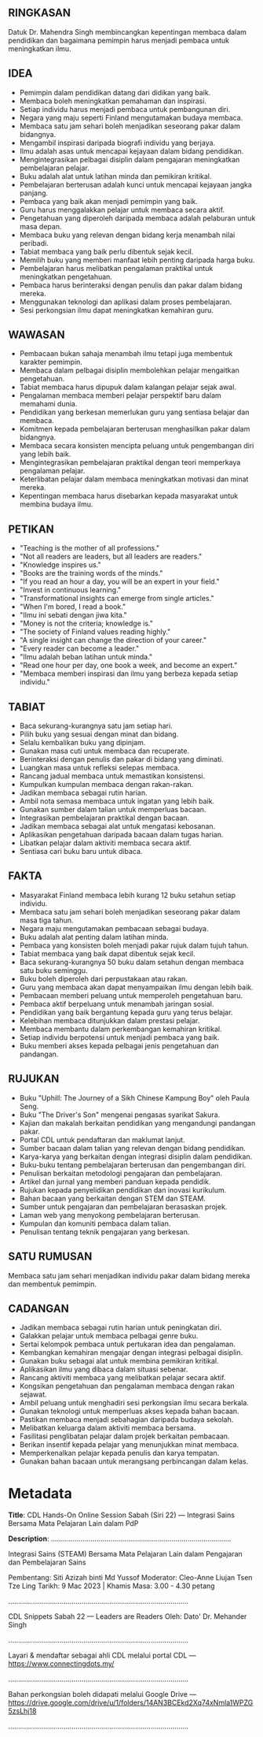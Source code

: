 ## RINGKASAN
Datuk Dr. Mahendra Singh membincangkan kepentingan membaca dalam pendidikan dan bagaimana pemimpin harus menjadi pembaca untuk meningkatkan ilmu.

## IDEA
- Pemimpin dalam pendidikan datang dari didikan yang baik.
- Membaca boleh meningkatkan pemahaman dan inspirasi.
- Setiap individu harus menjadi pembaca untuk pembangunan diri.
- Negara yang maju seperti Finland mengutamakan budaya membaca.
- Membaca satu jam sehari boleh menjadikan seseorang pakar dalam bidangnya.
- Mengambil inspirasi daripada biografi individu yang berjaya.
- Ilmu adalah asas untuk mencapai kejayaan dalam bidang pendidikan.
- Mengintegrasikan pelbagai disiplin dalam pengajaran meningkatkan pembelajaran pelajar.
- Buku adalah alat untuk latihan minda dan pemikiran kritikal.
- Pembelajaran berterusan adalah kunci untuk mencapai kejayaan jangka panjang.
- Pembaca yang baik akan menjadi pemimpin yang baik.
- Guru harus menggalakkan pelajar untuk membaca secara aktif.
- Pengetahuan yang diperoleh daripada membaca adalah pelaburan untuk masa depan.
- Membaca buku yang relevan dengan bidang kerja menambah nilai peribadi.
- Tabiat membaca yang baik perlu dibentuk sejak kecil.
- Memilih buku yang memberi manfaat lebih penting daripada harga buku.
- Pembelajaran harus melibatkan pengalaman praktikal untuk meningkatkan pengetahuan.
- Pembaca harus berinteraksi dengan penulis dan pakar dalam bidang mereka.
- Menggunakan teknologi dan aplikasi dalam proses pembelajaran.
- Sesi perkongsian ilmu dapat meningkatkan kemahiran guru.

## WAWASAN
- Pembacaan bukan sahaja menambah ilmu tetapi juga membentuk karakter pemimpin.
- Membaca dalam pelbagai disiplin membolehkan pelajar mengaitkan pengetahuan.
- Tabiat membaca harus dipupuk dalam kalangan pelajar sejak awal.
- Pengalaman membaca memberi pelajar perspektif baru dalam memahami dunia.
- Pendidikan yang berkesan memerlukan guru yang sentiasa belajar dan membaca.
- Komitmen kepada pembelajaran berterusan menghasilkan pakar dalam bidangnya.
- Membaca secara konsisten mencipta peluang untuk pengembangan diri yang lebih baik.
- Mengintegrasikan pembelajaran praktikal dengan teori memperkaya pengalaman pelajar.
- Keterlibatan pelajar dalam membaca meningkatkan motivasi dan minat mereka.
- Kepentingan membaca harus disebarkan kepada masyarakat untuk membina budaya ilmu.

## PETIKAN
- "Teaching is the mother of all professions."
- "Not all readers are leaders, but all leaders are readers."
- "Knowledge inspires us."
- "Books are the training words of the minds."
- "If you read an hour a day, you will be an expert in your field."
- "Invest in continuous learning."
- "Transformational insights can emerge from single articles."
- "When I'm bored, I read a book."
- "Ilmu ini sebati dengan jiwa kita."
- "Money is not the criteria; knowledge is."
- "The society of Finland values reading highly."
- "A single insight can change the direction of your career."
- "Every reader can become a leader."
- "Ilmu adalah beban latihan untuk minda."
- "Read one hour per day, one book a week, and become an expert."
- "Membaca memberi inspirasi dan ilmu yang berbeza kepada setiap individu."

## TABIAT
- Baca sekurang-kurangnya satu jam setiap hari.
- Pilih buku yang sesuai dengan minat dan bidang.
- Selalu kembalikan buku yang dipinjam.
- Gunakan masa cuti untuk membaca dan recuperate.
- Berinteraksi dengan penulis dan pakar di bidang yang diminati.
- Luangkan masa untuk refleksi selepas membaca.
- Rancang jadual membaca untuk memastikan konsistensi.
- Kumpulkan kumpulan membaca dengan rakan-rakan.
- Jadikan membaca sebagai rutin harian.
- Ambil nota semasa membaca untuk ingatan yang lebih baik.
- Gunakan sumber dalam talian untuk memperluas bacaan.
- Integrasikan pembelajaran praktikal dengan bacaan.
- Jadikan membaca sebagai alat untuk mengatasi kebosanan.
- Aplikasikan pengetahuan daripada bacaan dalam tugas harian.
- Libatkan pelajar dalam aktiviti membaca secara aktif.
- Sentiasa cari buku baru untuk dibaca.

## FAKTA
- Masyarakat Finland membaca lebih kurang 12 buku setahun setiap individu.
- Membaca satu jam sehari boleh menjadikan seseorang pakar dalam masa tiga tahun.
- Negara maju mengutamakan pembacaan sebagai budaya.
- Buku adalah alat penting dalam latihan minda.
- Pembaca yang konsisten boleh menjadi pakar rujuk dalam tujuh tahun.
- Tabiat membaca yang baik dapat dibentuk sejak kecil.
- Baca sekurang-kurangnya 50 buku dalam setahun dengan membaca satu buku seminggu.
- Buku boleh diperoleh dari perpustakaan atau rakan.
- Guru yang membaca akan dapat menyampaikan ilmu dengan lebih baik.
- Pembacaan memberi peluang untuk memperoleh pengetahuan baru.
- Pembaca aktif berpeluang untuk menambah jaringan sosial.
- Pendidikan yang baik bergantung kepada guru yang terus belajar.
- Kelebihan membaca ditunjukkan dalam prestasi pelajar.
- Membaca membantu dalam perkembangan kemahiran kritikal.
- Setiap individu berpotensi untuk menjadi pembaca yang baik.
- Buku memberi akses kepada pelbagai jenis pengetahuan dan pandangan.

## RUJUKAN
- Buku "Uphill: The Journey of a Sikh Chinese Kampung Boy" oleh Paula Seng.
- Buku "The Driver's Son" mengenai pengasas syarikat Sakura.
- Kajian dan makalah berkaitan pendidikan yang mengandungi pandangan pakar.
- Portal CDL untuk pendaftaran dan maklumat lanjut.
- Sumber bacaan dalam talian yang relevan dengan bidang pendidikan.
- Karya-karya yang berkaitan dengan integrasi disiplin dalam pendidikan.
- Buku-buku tentang pembelajaran berterusan dan pengembangan diri.
- Penulisan berkaitan metodologi pengajaran dan pembelajaran.
- Artikel dan jurnal yang memberi panduan kepada pendidik.
- Rujukan kepada penyelidikan pendidikan dan inovasi kurikulum.
- Bahan bacaan yang berkaitan dengan STEM dan STEAM.
- Sumber untuk pengajaran dan pembelajaran berasaskan projek.
- Laman web yang menyokong pembelajaran berterusan.
- Kumpulan dan komuniti pembaca dalam talian.
- Penulisan tentang teknik pengajaran yang berkesan.

## SATU RUMUSAN
Membaca satu jam sehari menjadikan individu pakar dalam bidang mereka dan membentuk pemimpin.

## CADANGAN
- Jadikan membaca sebagai rutin harian untuk peningkatan diri.
- Galakkan pelajar untuk membaca pelbagai genre buku.
- Sertai kelompok pembaca untuk pertukaran idea dan pengalaman.
- Kembangkan kemahiran mengajar dengan integrasi pelbagai disiplin.
- Gunakan buku sebagai alat untuk membina pemikiran kritikal. 
- Aplikasikan ilmu yang dibaca dalam situasi sebenar.
- Rancang aktiviti membaca yang melibatkan pelajar secara aktif.
- Kongsikan pengetahuan dan pengalaman membaca dengan rakan sejawat.
- Ambil peluang untuk menghadiri sesi perkongsian ilmu secara berkala.
- Gunakan teknologi untuk memperluas akses kepada bahan bacaan.
- Pastikan membaca menjadi sebahagian daripada budaya sekolah.
- Melibatkan keluarga dalam aktiviti membaca bersama.
- Fasilitasi penglibatan pelajar dalam projek berkaitan pembacaan.
- Berikan insentif kepada pelajar yang menunjukkan minat membaca.
- Memperkenalkan pelajar kepada penulis dan karya tempatan.
- Gunakan bahan bacaan untuk merangsang perbincangan dalam kelas.

# Metadata
**Title**: CDL Hands-On Online Session Sabah (Siri 22) — Integrasi Sains Bersama Mata Pelajaran Lain dalam PdP

**Description**: ...........................................................................................

Integrasi Sains (STEAM) Bersama Mata Pelajaran Lain dalam Pengajaran dan Pembelajaran Sains

Pembentang: Siti Azizah binti Md Yussof
Moderator: Cleo-Anne Liujan Tsen Tze Ling
Tarikh: 9 Mac 2023   |   Khamis
Masa: 3.00 - 4.30 petang

...........................................................................................

CDL Snippets Sabah 22 — Leaders are Readers
Oleh: Dato' Dr. Mehander Singh

...........................................................................................

Layari & mendaftar sebagai ahli CDL melalui portal CDL — https://www.connectingdots.my/

...........................................................................................

Bahan perkongsian boleh didapati melalui Google Drive — https://drive.google.com/drive/u/1/folders/14AN3BCEkd2Xq74xNmla1WPZG5zsLhj18


...........................................................................................